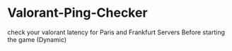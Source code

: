 # Valorant-Ping-Checker
check your valorant latency for Paris and Frankfurt Servers Before starting the game (Dynamic)
